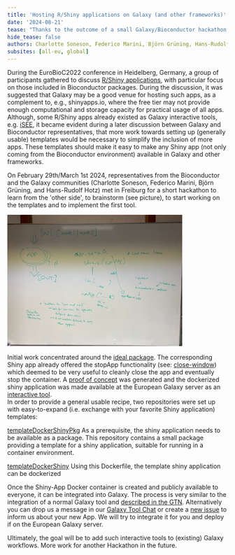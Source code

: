 ```yaml
---
title: 'Hosting R/Shiny applications on Galaxy (and other frameworks)'
date: '2024-08-21'
tease: "Thanks to the outcome of a small Galaxy/Bioconductor hackathon earlier this year, it has become much easier to deploy a Shiny phyloseq App as an interactive tool (IT) on usegalaxy.eu"
hide_tease: false
authors: Charlotte Soneson, Federico Marini, Björn Grüning, Hans-Rudolf Hotz 
subsites: [all-eu, global]
---
```


During the EuroBioC2022 conference in Heidelberg, Germany, a group of participants gathered to discuss [R/Shiny applications](https://shiny.posit.co/), with particular focus on those included in Bioconductor packages. During the discussion, it was suggested that Galaxy may be a good venue for hosting such apps, as a complement to, e.g., shinyapps.io, where the free tier may not provide enough computational and storage capacity for practical usage of all apps. Although, some R/Shiny apps already existed as Galaxy interactive tools, e.g. [iSEE](https://usegalaxy.eu/root?tool_id=interactive_tool_isee), it became evident during a later discussion between Galaxy and Bioconductor representatives, that more work towards setting up (generally usable) templates would be necessary to simplify the inclusion of more apps. These templates should make it easy to make any Shiny app (not only coming from the Bioconductor environment) available in Galaxy and other frameworks.

On February 29th/March 1st 2024, representatives from the Bioconductor and the Galaxy communities (Charlotte Soneson, Federico Marini, Björn Grüning, and Hans-Rudolf Hotz) met in Freiburg for a short hackathon to learn from the 'other side', to brainstorm (see picture), to start working on the templates and to implement the first tool.

<img src="./brainstorm.png" style="max-width: 400px" alt="brainstorming" />

Initial work concentrated around the [ideal package](https://bioconductor.org/packages/release/bioc/html/ideal.html). The corresponding Shiny app already offered the stopApp functionality (see: [close-window](https://deanattali.com/blog/advanced-shiny-tips/#close-window)) which deemed to be very useful to cleanly close the app and eventually stop the container. A [proof of concept](https://github.com/federicomarini/docker-ideal) was generated and the dockerized shiny application was made available at the European Galaxy server as an [interactive tool](https://usegalaxy.eu/?tool_id=interactive_tool_ideal&version=latest).  
In order to provide a general usable recipe, two repositories were set up with easy-to-expand (i.e. exchange with your favorite Shiny application) templates:

[templateDockerShinyPkg](https://github.com/csoneson/templateDockerShinyPkg) 
As a prerequisite, the shiny application needs to be available as a package. This repository contains a small package providing a template for a shiny application, suitable for running in a container environment.

[templateDockerShiny](https://github.com/hrhotz/templateDockerShiny)
Using this Dockerfile, the template shiny application can be dockerized   


Once the Shiny-App Docker container is created and publicly available to everyone, it can be integrated into Galaxy. The process is very similar to the integration of a normal Galaxy tool and [described in the GTN](https://training.galaxyproject.org/training-material/topics/dev/tutorials/interactive-tools/tutorial.html). Alternatively you can drop us a message in our [Galaxy Tool Chat](https://matrix.to/#/#galaxy-iuc_iuc:gitter.im) or create a [new issue](https://github.com/galaxyproject/tools-iuc/issues/new) to inform us about your new App. We will try to integrate it for you and deploy if on the European Galaxy server.

Ultimately, the goal will be to add such interactive tools to (existing) Galaxy workflows. More work for another Hackathon in the future. 

